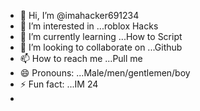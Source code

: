 - 👋 Hi, I’m @imahacker691234
- 👀 I’m interested in ...roblox Hacks
- 🌱 I’m currently learning ...How to Script
- 💞️ I’m looking to collaborate on ...Github
- 📫 How to reach me ...Pull me
- 😄 Pronouns: ...Male/men/gentlemen/boy
- ⚡ Fun fact: ...IM 24
- 

<!---
imahacker691234/imahacker691234 is a ✨ special ✨ repository because its `README.md` (this file) appears on your GitHub profile.
You can click the Preview link to take a look at your changes.
--->
